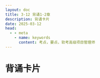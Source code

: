 ```yaml
---
layout: doc
title: 3-12 背诵1-2章
description: 背诵卡片
date: 2025-03-12
head:
  - - meta
    - name: keywords
      content: 考点，要点，软考高级项目管理师
---
```


<script setup>
import { ref } from 'vue'
import Date from '../../../components/Date.vue'
import List from '../../../components/List.vue'

const items = ref([
  { id: "1.1", name: '信息与信息化', children: [
    { id: "1.1.1", name: '信息', children: [
      { id: "1.1.1.1", name: '定义', define: '信息是物质、能量及其属性的标示的集合，信息是确定性的增加',type: "note" },
      { id: "1.1.1.2", name: '目的', define: '用来消除不确定的因素',type: "warning" },
      { id: "1.1.1.3", name: '特征', define: '客观性、普遍性、无限性、动态性、相对性、依附性、变换性、传性、层次性、系统性和转化性等',type: "note" },
      { id: "1.1.1.4", name: '质量属性', define: '精确性、完整性、可靠性、及时性、经济性、可验证性和安全性',type: "note" },
    ] },
    { id: "1.1.2", name: '信息系统', children: [
      { id: "1.1.2.1", name: '定义', define: '输入、处理、输出信息的系统，面向管理和支持生产',type: "note" },
      { id: "1.1.2.2", name: '生命周期', define: '规分设施维',type: "warning" },
    ] },
    { id: "1.1.3", name: '信息化', children: [
      { id: "1.1.3.1", name: '包括', define: '信息网络体系、信息产业基础、、社会运行环境、效用积累过程。',type: "note" },
      { id: "1.1.3.2", name: '国家信息化体系', children: [
        { id: "1.1.3.2.1", name: '上层', define: '信息化技术应用',type: "note" },
        { id: "1.1.3.2.2", name: '中层', define: '信息资源、信息网络',type: "note" },
        { id: "1.1.3.2.3", name: '下层', define: '信息技术和产业',type: "note" },
        { id: "1.1.3.2.4", name: '左右', define: '信息化人才、信息化政策法规和标准规范',type: "note" },
        { id: "1.1.3.2.5", name: '上鹰，下鸡，左人，右龟', define: '上鹰，下鸡，左人，右龟',type: "warning" },
      ] },
    ] },
  ] },
  { id: "1.2", name: '现代化基础设施', children: [
    { id: "1.2.1", name: '新型基础设施建设★★★★★', children: [
      { id: "1.2.1.1", name: '定义', define: '引领、驱动、基础',type: "warning" },
      { id: "1.2.1.2", name: '七大领域', define: '打工人特无心机',type: "warning" },
      { id: "1.2.1.3", name: '三个方面', children: [
        { id: "1.2.1.3.1", name: '信息基础设施 - 技术新', define: '通心算，四网络、三技术、两中心',type: "warning" },
        { id: "1.2.1.3.2", name: '融合基础设施 - 应用新', define: '支撑传统基础设施型升级',type: "warning" },
        { id: "1.2.1.3.3", name: '创新基础设施 - 平台新', define: '具有公益属性的基础设施',type: "warning" },
      ] },
    ] },
    { id: "1.2.2", name: '工业互联网★★★', children: [
      { id: "1.2.2.1", name: '定义', define: '信息通信技术与工业经济，第四次工业革命的重要基石',type: "warning" },
      { id: "1.2.2.2", name: '工业互联网平台体系具有四大层级', define: '网评俱全',type: "warning" ,children: [
        { id: "1.2.2.2.1", name: '网络为基础', define: '联通姐',type: "note" },
        { id: "1.2.2.2.2", name: '平台为中枢', define: '会用分子',type: "note" },
        { id: "1.2.2.2.3", name: '数据为要素', define: '要岳父',type: "note" },
        { id: "1.2.2.2.4", name: '安全为保障', define: '',type: "note" },
      ]},
    ] },
    { id: "1.2.3", name: '车联网★★★★★', children: [
      { id: "1.2.3.1", name: '定义', define: '车联网是新一代网络通信技术与汽车、电子、道路交通运输等领域深度融合的新兴产业形态。',type: "note" },
      { id: "1.2.3.2", name: '车联网系统', define: '端、管、云',type: "warning", children: [
        { id: "1.2.3.2.1", name: '端系统', define: '负责采集与获取车辆的智能信息',type: "warning" },
        { id: "1.2.3.2.2", name: '管系统', define: '解决车与车、车与路、车与网、车与人等的互联互通',type: "warning" },
        { id: "1.2.3.2.3", name: '云系统', define: '云架构的车辆运行信息平台，多源海量信息的汇聚',type: "warning" },
      ] },
      { id: "1.2.3.3", name: '5种链接方式', define: '车与云平台、车与车、车与路、车与人、车内设备之间',type: "warning" },
    ] },
  ] },
  { id: "1.3", name: '现代化创新发展', children: [
    { id: "1.3.1", name: '农业农村现代化无重要考点' },
    { id: "1.3.2", name: '两化融合与智能制造★★★★', children: [
      { id: "1.3.2.1", name: '定义', define: '信息化和工业化',type: "warning" },
      { id: "1.3.2.2", name: '主要在技术、产品、业务、产业', define: '口诀：极品物业',type: "warning" },
      { id: "1.3.2.3", name: '智能制造', define: '',type: "note" },
      { id: "1.3.2.4", name: 'GB/T39116《智能制造能力成熟度模型》成熟度等级分', define: '【口诀：一流，二单，三跨，四预，五引】',type: "note" ,
        children: [
          { id: "1.3.2.4.1", name: '一级(规划级) ', define: '流程化管理',type: "warning" },
          { id: "1.3.2.4.2", name: '二级(规范级) ', define: '实现单一业务活动的数据共享',type: "warning" },
          { id: "1.3.2.4.3", name: '三级(集成级) ', define: '跨业务活动间',type: "warning" },
          { id: "1.3.2.4.4", name: '四级(优化级) ', define: '精准预测和优化',type: "warning" },
          { id: "1.3.2.4.5", name: '五级(引领级) ', define: '优化和创新',type: "warning" },
        ]
      },
    ] },
    { id: "1.3.3", name: '消费互联★★', define: "本质是个人虚拟化" },
  ] },
  { id: "1.4", name: '数字中国', children: [
    { id: "1.4.1", name: '数字经济★★★★★', define:"数字产业化、产业数字化、数字化治理和数据价值化。口诀：数产理值", type: "note", children: [
      { id: "1.4.1.1", name: '数字产业化', define: '云计算、大数据、物联网、工业互联网、区块链、人工智能、虚拟现实和增强现实',type: "warning" },
      { id: "1.4.1.2", name: '产业数字化', define: '数据资源为关键生产要素，数字内容重构产品结构',type: "warning" },
      { id: "1.4.1.3", name: '数字化治理', define: '全社会的数据互通',type: "warning" },
      { id: "1.4.1.4", name: '数据价值化', define: '数据资源化为起点，实现数据价值化，数据资源化、数据资产化、数据资本化口诀：本院产，数据资产化是实现数据价值的核心',type: "warning" },
    ] },
    { id: "1.4.2", name: '数字政府★★★★', children: [
      { id: "1.4.2.1", name: '数字新特征', define: '心目的是以人为本。',type: "note" },
      { id: "1.4.2.2", name: '主要内容',children: [
        { id: "1.4.2.2.1", name: '服务型政府', define: '放管服，加快政务数据开放共享和开发利用，打造服务型政府',type: "warning" },
        { id: "1.4.2.2.2", name: '主要内容体现', define: '“一网通办”“跨省通办”“一网统管”：一网通办和跨省通办，针对公众服务。一网统管，针对城市治理。',type: "warning" },
      ] },
    ] },
    { id: "1.4.3", name: '数字社会★★★★★', children: [
      { id: "1.4.3.1", name: '智慧城市的五个核心能力要素', define: '数据治理、数字孪生、多元融合、边际决策和态势感知：治孪多变态',type: "warning", children: [
        { id: "1.4.3.1.1", name: '数据治理', define: '数据责权利管控、全生命周期管理及其开发利用',type: "warning" },
        { id: "1.4.3.1.2", name: '数字孪生', define: '现实世界与信息世界',type: "warning" },
        { id: "1.4.3.1.3", name: '多元融合', define: '强化执行端的决策能力',type: "warning" },
        { id: "1.4.3.1.4", name: '边际决策', define: '社会关系和社会活动',type: "warning" },
        { id: "1.4.3.1.5", name: '态势感知', define: '围绕对社会状态的本质反映及模拟预测等进行能力构建',type: "warning" },
      ] },
      { id: "1.4.3.2", name: '智慧城市发展成熟度', define: '规划级、管理级、协同级、优化级、引领级。【口诀：一初，二单，三跨，四合，五引】',type: "warning", children: [
        { id: "1.4.3.2.1", name: '规划级', define: '初步开展',type: "warning" },
        { id: "1.4.3.2.2", name: '管理级', define: '单项应用,全生命周期实施管理',type: "warning" },
        { id: "1.4.3.2.3", name: '协同级', define: '跨领域的协同改进',type: "warning" },
        { id: "1.4.3.2.4", name: '优化级', define: '深度融合,竞争力持续提升',type: "warning" },
        { id: "1.4.3.2.5", name: '引领级', define: '高质量发展共同',type: "warning" },
      ] },
    ] },
    { id: "1.4.4", name: '数字生态（无重点）' },
  ] },
  { id: "1.5", name: '数字化转型与宇宙链', children: [
    { id: "1.5.0", name: "定义", define: '三元空间：物理空间、社会空间、信息空间。【口诀：无色系】。元宇宙的本质：对现实世界的虚拟化、数字化过程',type: "warning"},
    { id: "1.5.1", name: '数字化转型★★★', children: [
      { id: "1.5.1.1", name: '智慧转移★★★★', children: [
        { id: "1.5.1.1.1", name: '智慧-数据', define: '“信息化过程”',type: "warning" },
        { id: "1.5.1.1.2", name: '转移-数据', define: '“智慧化过程”',type: "warning" },
      ] },
    ] },
    { id: "1.5.2", name: '元宇宙★★★', children: [    
      { id: "1.5.2.1", name: '特征', define: '沉浸式体验、虚拟身份、虚拟经济、虚拟社会治理。【口诀：成分金色】',type: "warning" },
    ] },
  ] },
  { id: "2.1", name: '信息技术及其发展', children: [
    { id: "2.1.1", name: '计算机软硬件（无重点）'},
    { id: "2.1.2", name: '计算机网络', children: [
      { id: "2.1.2.1", name: '网络协议', define: 'IEEE 802.3:有线局域网协议。IEEE802.11:无线局域网协议。TCP/IP 协议是Internet 的核心。',type: "note" },
      { id: "2.1.2.2", name: 'OSI七层模型与TCP/IP模型的区别', define: '七层对四层',type: "warning" },
      { id: "2.1.2.3", name: 'OSI七层模型', define: '【口诀：物联网传回试用】',type: "warning" },
      { id: "2.1.2.4", name: 'TCP/IP模型', define: '应用、传输、网络、网络接口',type: "warning" },
      { id: "2.1.2.5", name: '软件定义网络SDN★★★', define: '【口诀：南数，北应，东西控】',type: "note" },
      { id: "2.1.2.6", name: '第五代移动通信技术★★★', define: '高速率、低时延和大连接特',type: "warning" },
    ] },
    { id: "2.1.3", name: '存储和数据库', children: [
      { id: "2.1.3.1", name: '存储技术', define: '存储虚拟化(Storage Virtualization)是“云存储”的核心技术之一。',type: "note" },
      { id: "2.1.3.2", name: '数据结构模型★★★', children: [
        { id: "2.1.3.2.1", name: '常见的数据结构模型', define: '层次模型、网状模型和关系模型。',type: "warning" },
        { id: "2.1.3.2.2", name: '格式化数据模型', define: '层次模型和网状模型又统称为格式化数据模型。',type: "warning" },
      ]},
      { id: "2.1.3.3", name: '常用数据库类型★★★', children: [
        { id: "2.1.3.3.1", name: '储存关系', define: '关系模型/非关系模型',type: "warning" },
        { id: "2.1.3.3.2", name: 'ACID原则', define: '原子性、一致性、隔离性、持久性，口诀：久隔一子',type: "warning" },
      ] },
      { id: "2.1.3.4", name: '数据仓库', define: '数据仓库是面向主题的、集成的、相对稳定的、反映历史变化的数据集合，用于支持管理决策。',type: "note" },
    ] },
    { id: "2.1.4", name: '信息安全★★★★★', children: [
      { id: "2.1.4.1", name: '信息安全基础', define: '密用丸，宿舍内行',type: "warning" },
      { id: "2.1.4.2", name: '加密解密', define: '算法和密钥',type: "warning" },
      { id: "2.1.4.3", name: '安全行为分析技术', define: '基于已知特征，结合基本分析方法，高级分析方法，UEBA，据获取层、算法分析层和场景应用层。',type: "warning" },
      { id: "2.1.4.4", name: '网络安全态势感知', define: '基于环境的、动态的、整体的 / 安全态势感知的前提是安全大数据',type: "warning" },
    ] },
    { id: "2.1.5", name: '信息技术的发展（无重要考点）'}
  ] },
  { id: "2.2", name: '新一代信息技术及应用', children: [
    { id: "2.2.1", name: '物联网★★★★', children: [
      { id: "2.2.1.1", name: '物联网架构', define: '感知层、网络层和应用层。【口诀：敢裸泳】',type: "warning" , children: [
        { id: "2.2.1.1.1", name: '感知层', define: '传感器、RFID、二维码、GPS、北斗',type: "note" },
        { id: "2.2.1.1.2", name: '网络层', define: '无线网络、有线网络、互联网、云计算平台，是整个物联网的中枢',type: "note" },
        { id: "2.2.1.1.3", name: '应用层', define: '实现物联网的智能应用。',type: "note" },
      ]},
      { id: "2.2.1.2", name: '物联网关键技术', define: '传感器技术、传感网和应用系统框架等',type: "warning" },
    ] },
    { id: "2.2.2", name: '云计算★★★★★', children: [
      { id: "2.2.2.1", name: '资源层次', define: '基础设施即服务(laaS)、平台即服务(PaaS)和软件即服务(SaaS)三种服务类型',type: "warning" },
      { id: "2.2.2.2", name: '关键技术', define: '虚拟化技术、云存储技术、多租户和访问控制管理、云安全技术等',type: "warning" },
    ] },
    { id: "2.2.3", name: '大数据★★★★★', children: [
      { id: "2.2.3.1", name: '主要特征', define: '数据海量、数据类型多样、数据价值密度低、数据处理速度快。',type: "warning" },
      { id: "2.2.3.2", name: "技术架构", define: '大数据获取技术、分布式数据处理技术和大数据管理技术，以及大数据应用和服务技术。',type: "warning" },
    ] },
    { id: "2.2.4", name: '区块链★★★★', children: [
      { id: "2.2.4.1", name: '定义', define: '非对称加密算法为基础，默克尔树为数据结构',type: "note" },
      { id: "2.2.4.2", name: '类型', define: '公有链、联盟链、私有链、混合链',type: "warning" },
      { id: "2.2.4.3", name: '特点', define: '多中心化、多方维护、时序数据、智能合约、不可篡改、开放共识、安全可信。',type: "warning" },
      { id: "2.2.4.4", name: '关键技术', define: '分布式账本、加密算法、共识机制',type: "warning" },
    ] },
    { id: "2.2.5", name: '人工智能★★★★★', children: [
      { id: "2.2.5.1", name: '聚焦', define: '热点技术、共性技术和新兴技术',type: "note" },
      { id: "2.2.5.2", name: '关键技术', define: '机器学习、自然语言处理、专家系统',type: "note" },
    ] },
    { id: "2.2.6", name: '虚拟现实★★★★', children: [
      { id: "2.2.6.1", name: '特征', define: '沉浸性、交互性、多感知性、构想性(也称想象性)和自主性。',type: "warning" },
      { id: "2.2.6.2", name: '关键技术', define: '人机交互技术、传感器技术、动态环境建模技术、系统集成技',type: "warning" },
      { id: "2.2.6.3", name: '向发', define: '从桌面虚拟现实系统、沉浸式虚拟现实系统、分布式虚拟现实系统等，向着增强式虚拟现实系统(AR)和元宇宙的',type: "note" },
    ] },
  ] },
  
])
</script>

# 背诵卡片

<Date />

<List :list="items" />
